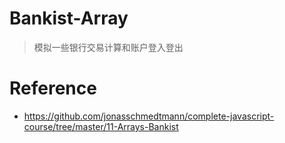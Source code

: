 # Bankist-Array

> 模拟一些银行交易计算和账户登入登出

# Reference

- https://github.com/jonasschmedtmann/complete-javascript-course/tree/master/11-Arrays-Bankist